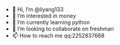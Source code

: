 - 👋 Hi, I’m @liyang133
- 👀 I’m interested in money
- 🌱 I’m currently learning python
- 💞️ I’m looking to collaborate on freshman
- 📫 How to reach me qq:2252837668

<!---
liyang133/liyang133 is a ✨ special ✨ repository because its `README.md` (this file) appears on your GitHub profile.
You can click the Preview link to take a look at your changes.
--->
